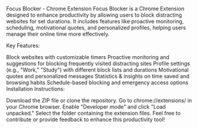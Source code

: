 Focus Blocker - Chrome Extension
Focus Blocker is a Chrome Extension designed to enhance productivity by allowing users to block distracting websites for set durations. It includes features like proactive monitoring, scheduling, motivational quotes, and personalized profiles, helping users manage their online time more effectively.

Key Features:

Block websites with customizable timers
Proactive monitoring and suggestions for blocking frequently visited distracting sites
Profile settings (e.g., "Work," "Study") with different block lists and durations
Motivational quotes and personalized messages
Statistics & insights on time saved and browsing habits
Schedule-based blocking and emergency access options
Installation Instructions:

Download the ZIP file or clone the repository.
Go to chrome://extensions/ in your Chrome browser.
Enable "Developer mode" and click "Load unpacked."
Select the folder containing the extension files.
Feel free to contribute or provide feedback to enhance this productivity tool!
